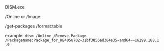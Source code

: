 DISM.exe 

/Online  or  /Image

/get-packages /format:table

example: `dism /Online /Remove-Package /PackageName:Package_for_KB4058702~31bf3856ad364e35~amd64~~16299.188.1.0`
